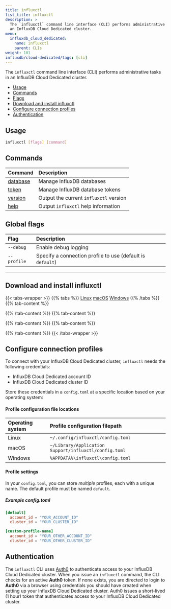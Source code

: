 ```yaml
---
title: influxctl
list_title: influxctl
description: >
  The `influxctl` command line interface (CLI) performs administrative tasks in
  an InfluxDB Cloud Dedicated cluster.
menu:
  influxdb_cloud_dedicated:
    name: influxctl
    parent: CLIs
weight: 101
influxdb/cloud-dedicated/tags: [cli]
---
```


The `influxctl` command line interface (CLI) performs administrative tasks in
an InfluxDB Cloud Dedicated cluster.

- [Usage](#usage)
- [Commands](#commands)
- [Flags](#command-flags)
- [Download and install influxctl](#download-and-install-influxctl)
- [Configure connection profiles](#configure-connection-profiles)
- [Authentication](#authentication)

## Usage

```sh
influxctl [flags] [command]
```

## Commands

| Command                                                                 | Description                            |
| :---------------------------------------------------------------------- | :------------------------------------- |
| [database](/influxdb/cloud-dedicated/reference/cli/influxctl/database/) | Manage InfluxDB databases              |
| [token](/influxdb/cloud-dedicated/reference/cli/influxctl/token/)       | Manage InfluxDB database tokens        |
| [version](/influxdb/cloud-dedicated/reference/cli/influxctl/version/)   | Output the current `influxctl` version |
| [help](/influxdb/cloud-dedicated/reference/cli/influxctl/help/)         | Output `influxctl` help information    |

## Global flags

| Flag        | Description                                                |
| :---------- | :--------------------------------------------------------- |
| `--debug`   | Enable debug logging                                       |
| `--profile` | Specify a connection profile to use (default is `default`) |

---

## Download and install influxctl

{{< tabs-wrapper >}}
{{% tabs %}}
[Linux](#)
[macOS](#)
[Windows](#)
{{% /tabs %}}
{{% tab-content %}}
<!-------------------------------- BEGIN Linux -------------------------------->

<!-- TODO: Linux installation instructions -->

<!--------------------------------- END Linux --------------------------------->
{{% /tab-content %}}
{{% tab-content %}}
<!-------------------------------- BEGIN macOS -------------------------------->

<!-- TODO: macOS installation instructions -->

<!--------------------------------- END macOS --------------------------------->
{{% /tab-content %}}
{{% tab-content %}}
<!-------------------------------- BEGIN Windows ------------------------------->

<!-- TODO: Windows installation instructions -->

<!--------------------------------- END Windows -------------------------------->
{{% /tab-content %}}
{{< /tabs-wrapper >}}

## Configure connection profiles

To connect with your InfluxDB Cloud Dedicated cluster, `influxctl` needs the
following credentials:

- InfluxDB Cloud Dedicated account ID
- InfluxDB Cloud Dedicated cluster ID

Store these credentials in a `config.toml` at a specific location based on your
operating system:

#### Profile configuration file locations

| Operating system | Profile configuration filepath                       |
| :--------------- | :---------------------------------------------------- |
| Linux            | `~/.config/influxctl/config.toml`                     |
| macOS            | `~/Library/Application Support/influxctl/config.toml` |
| Windows          | `%APPDATA%\influxctl\config.toml`                     |

#### Profile settings

In your `config.toml`, you can store _multiple_ profiles, each with a unique
name. The default profile must be named `default`.

##### Example config.toml

```toml
[default]
  account_id = "YOUR_ACCOUNT_ID"
  cluster_id = "YOUR_CLUSTER_ID"

[custom-profile-name]
  account_id = "YOUR_OTHER_ACCOUNT_ID"
  cluster_id = "YOUR_OTHER_CLUSTER_ID"
```

## Authentication

The `influxctl` CLI uses [Auth0](https://auth0.com/) to authenticate access to
your InfluxDB Cloud Dedicated cluster.
When you issue an `influxctl` command, the CLI checks for an active **Auth0** token.
If none exists, you are directed to login to **Auth0** via a browser using
credentials you should have created when setting up your InfluxDB Cloud
Dedicated cluster.
Auth0 issues a short-lived (1 hour) token that authenticates access to your
InfluxDB Cloud Dedicated cluster.
